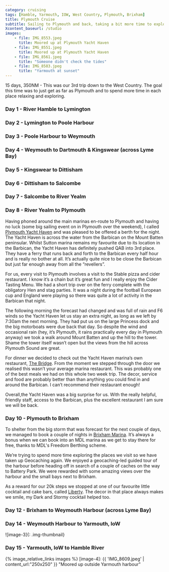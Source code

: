 ```yaml
---
category: cruising
tags: [Hamble, Yarmouth, IOW, West Country, Plymouth, Brixham]
title: Plymouth Cruise
subtitle: Sailing to Plymouth and back, taking a bit more time to explore
Xcontent_baseurl: /studio
images:
    - file: IMG_8553.jpeg
      title: Moored up at Plymouth Yacht Haven
    - file: IMG_8551.jpeg
      title: Moored up at Plymouth Yacht Haven
    - file: IMG_8561.jpeg
      title: "Someone didn't check the tides"
    - file: IMG_8583.jpeg
      title: "Yarmouth at sunset"
---
```


15 days, 350NM - This was our 3rd trip down to the West Country. The goal this time was to just get as far as Plymouth and to spend more time in each place relaxing and exploring.

### Day 1 - River Hamble to Lymington

### Day 2 - Lymington to Poole Harbour

### Day 3 - Poole Harbour to Weymouth

### Day 4 - Weymouth to Dartmouth & Kingswear (across Lyme Bay)
### Day 5 - Kingswear to Dittisham
### Day 6 - Dittisham to Salcombe
### Day 7 - Salcombe to River Yealm 
### Day 8 - River Yealm to Plymouth
Having phoned around the main marinas en-route to Plymouth and having no luck (some
big sailing event on in Plymouth over the weekend), I called [Plymouth Yacht Haven] and was pleased to be offered a berth for the night. The Yacht Haven is across the water from the Barbican on the Mount Batten peninsular. Whilst Sutton marina remains my favourite due to its location in the Barbican, the Yacht Haven has definitely pushed QAB into 3rd place. They have a ferry that runs back and forth to the Barbican every half hour and is really no bother at all. It’s actually quite nice to be close the Barbican but just far enough away from all the “revellers”. 

For us, every visit to Plymouth involves a visit to the Stable pizza and cider restaurant. I know it’s a chain but it’s great fun and I really enjoy the Cider Tasting Menu. We had a short trip over on the ferry complete with the obligatory Hen and stag parties. It was a night during the football European cup and England were playing so there was quite a lot of activity in the Barbican that night. 

The following morning the forecast had changed and was full of rain and F6 winds so the Yacht Haven let us stay an extra night, as long as we left by 7:30am the next morning. They had put us on the large Princess dock and the big motorboats were due back that day. So despite the wind and occasional rain (hey, it’s Plymouth, it rains practically every day in Plymouth anyway) we took a walk around Mount Batten and up the hill to the tower. Shame the tower itself wasn’t open but the views from the hill across Plymouth Sound are great. 

For dinner we decided to check out the Yacht Haven marina’s own restaurant, [The Bridge]. From the moment we stepped through the door we realised this wasn’t your average marina restaurant. This was probably one of the best meals we had on this whole two week trip. The decor, service and food are probably better than than anything you could find in and around the Barbican. I can’t recommend their restaurant enough! 

Overall,the Yacht Haven was a big surprise for us. With the really helpful, friendly staff, access to the Barbican, plus the excellent restaurant I am sure we will be back. 

### Day 10 - Plymouth to Brixham
To shelter from the big storm that was forecast for the next couple of days, we managed to book a couple of nights in [Brixham Marina]. It’s always a bonus when we can book into an MDL marina as we get to stay there for free, thanks to MDL's Freedom Berthing scheme. 

We’re trying to spend more time exploring the places we visit so we have taken up Geocaching again. We enjoyed a geocaching-led guided tour of the harbour before heading off in search of a couple of caches on the way to Battery Park. We were rewarded with some amazing views over the harbour and the small bays next to Brixham. 

As a reward for our 20k steps we stopped at one of our favourite little cocktail and cake bars, called [Liberty]. The decor in that place always makes we smile, my Dark and Stormy cocktail helped too. 

### Day 12 - Brixham to Weymouth Harbour (across Lyme Bay)
### Day 14 - Weymouth Harbour to Yarmouth, IoW 
![image-3]{: .img-thumbnail}
### Day 15 - Yarmouth, IoW to Hamble River


{% image_relative_links images %}
[image-4]: {{ 'IMG_8609.jpeg' | content_url:"250x250" }} "Moored up outside Yarmouth harbour"


[Plymouth Yacht Haven]: https://www.yachthavens.com/plymouth-yacht-haven "go to Plymouth Yacht Haven's website"
[The Bridge]: http://www.bridgeatmountbatten.com/ "go to The Bridge's website"
[Brixham Marina]: https://www.mdlmarinas.co.uk/marinas/mdl-brixham-marina/ "go to MDL Brixham's website"
[Liberty]: https://www.libertybrixham.co.uk/ "go to Liberty Brixham's website"
